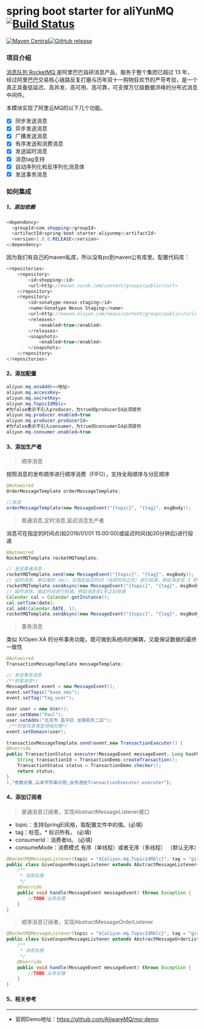 # spring boot starter for aliYunMQ [![Build Status](https://travis-ci.org/maihaoche/rocketmq-spring-boot-starter.svg?branch=master)](https://travis-ci.org/maihaoche/rocketmq-spring-boot-starter)
<p><a href=""><img src="https://maven-badges.herokuapp.com/maven-central/com.maihaoche/spring-boot-starter-rocketmq/badge.svg" alt="Maven Central" style="max-width:100%;"></a><a href="https://github.com/txlaijava/alimq/releases"><img src="https://camo.githubusercontent.com/795f06dcbec8d5adcfadc1eb7a8ac9c7d5007fce/68747470733a2f2f696d672e736869656c64732e696f2f62616467652f72656c656173652d646f776e6c6f61642d6f72616e67652e737667" alt="GitHub release" data-canonical-src="https://img.shields.io/badge/release-download-orange.svg" style="max-width:100%;"></a>

### 项目介绍
<a href="https://www.aliyun.com/product/rocketmq?spm=5176.8142029.search.1.e9396d3ebT5xIC">消息队列 RocketMQ </a>是阿里巴巴自研消息产品，服务于整个集团已超过 13 年，经过阿里巴巴交易核心链路反复打磨与历年双十一购物狂欢节的严苛考验，是一个真正具备低延迟、高并发、高可用、高可靠，可支撑万亿级数据洪峰的分布式消息中间件。

本模块实现了阿里云MQ的以下几个功能。

* [x] 同步发送消息
* [x] 异步发送消息
* [x] 广播发送消息
* [x] 有序发送和消费消息
* [x] 发送延时消息
* [x] 消息tag支持
* [x] 自动序列化和反序列化消息体
* [x] 发送事务消息

### 如何集成
##### 1、添加依赖
```java
<dependency>
  <groupId>com.shopping</groupId>
  <artifactId>spring-boot-starter-aliyunmq</artifactId>
  <version>1.0.0.RELEASE</version>
</dependency>
```

因为我们有自己的maven私库，所以没有po到maven公有库里。配置代码库：

```java
<repositories>
    <repository>
        <id>shopping</id>
        <url>http://maven.sucok.com/content/groups/public</url>
    </repository>
    <repository>
        <id>sonatype-nexus-staging</id>
        <name>Sonatype Nexus Staging</name>
        <url>http://maven.aliyun.com/nexus/content/groups/public</url>
        <releases>
            <enabled>true</enabled>
        </releases>
        <snapshots>
            <enabled>true</enabled>
        </snapshots>
    </repository>
</repositories>
```

#### 2、添加配置
```java
aliyun.mq.onsAddr=<地址>
aliyun.mq.accessKey=
aliyun.mq.secretKey=
aliyun.mq.TopicIdRblc=
#为false表示不引入producer，为true则producerId必须提供
aliyun.mq.producer.enabled=true
aliyun.mq.producer.producerId=
#为false表示不引入consumer，为true则consumerId必须提供
aliyun.mq.consumer.enabled=true
```

#### 3、添加生产者
> 顺序消息

按照消息的发布顺序进行顺序消费（FIFO），支持全局顺序与分区顺序

```java
@Autowired
OrderMessageTemplate orderMessageTemplate;

//发送
orderMessageTemplate(new MessageEvent("{topic}", "{tag}", msgBody));
```

> 普通消息,定时消息,延迟消息生产者

消息可在指定的时间点(如2019/01/01 15:00:00)或延迟时间(如30分钟后)进行投递

```java
@Autowired
RocketMQTemplate rocketMQTemplate;

// 发送普通消息
rocketMQTemplate.send(new MessageEvent("{topic}", "{tag}", msgBody));
// 延时消息，单位毫秒（ms），在指定延迟时间（当前时间之后）进行投递，例如消息在 3 秒后投递
rocketMQTemplate.sendAsync(new MessageEvent("{topic}", "{tag}", msgBody),3000);
// 延时消息，指定时间进行投递。例如消息在1天之后投递
Calendar cal = Calendar.getInstance();
cal.setTime(date);
cal.add(Calendar.DATE, 1);
rocketMQTemplate.sendAsync(new MessageEvent("{topic}", "{tag}", msgBody), cal.getTime(););
```

> 事务消息

类似 X/Open XA 的分布事务功能，既可做到系统间的解耦，又能保证数据的最终一致性

```java
@Autowired
TransactionMessageTemplate messageTemplate;

// 发送事务消息
/**封装消息*/
MessageEvent event = new MessageEvent();
event.setTopic("base_sms");
event.setTag("Tag_user");
   
User user = new User();
user.setName("Paul");
user.setAdds("北京市 昌平区 龙锦苑东二区");
 /**封装任意类型领域对象*/
event.setDomain(user);
    
transactionMessageTemplate.send(event,new TransactionExecuter() {
@Override
public TransactionStatus executer(MessageEvent messageEvent, Long hashValue, Object arg) {
	String transactionId = TransactionDemo.createTransaction();
	TransactionStatus status = TransactionDemo.checker();
	return status;
}
),"参数对象,以本字符串示例,会传递给TransactionExecuter.executer");

```

#### 4、添加订阅者
> 普通消息订阅者，实现AbstractMessageListener接口

* topic：支持SpringEl风格，取配置文件中的值。(必填)  
* tag：标签。* 标识所有。  (必填)  
* consumerId：消费者Id。  (必填)  
* consumeMode：消费模式 有序（单线程）或者无序（多线程） （默认无序）


```java
@RocketMQMessageListener(topic = "${aliyun.mq.TopicIdRblc}", tag = "giveCoupon", consumerId = "CID_shopping_giveCoupon", consumeMode = MessageExtConst.CONSUME_MODE_ORDERLY)
public class GiveCouponMessageListener extends AbstractMessageListener<MessageEvent> {
    /**
     * 消息处理
     */
    @Override
    public void handle(MessageEvent messageEvent) throws Exception {
    	//TODO 业务处理
    }
}
```

> 顺序消息订阅者，实现AbstractMessageOrderListener

```java
@RocketMQMessageListener(topic = "${aliyun.mq.TopicIdRblc}", tag = "giveCoupon", consumerId = "CID_shopping_giveCoupon", consumeMode = MessageExtConst.CONSUME_MODE_ORDERLY)
public class GiveCouponMessageListener extends AbstractMessageOrderListener <MessageEvent> {
    /**
     * 消息处理
     */
    @Override
    public void handle(MessageEvent messageEvent) throws Exception {
    	//TODO 业务处理
    }
}
```

#### 5、相关参考
----
* 官网Demo地址：<https://github.com/AliwareMQ/mq-demo>